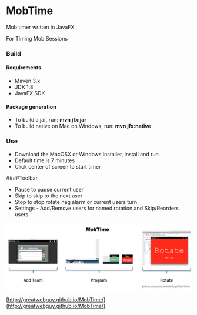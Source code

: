 # MobTime
Mob timer written in JavaFX

For Timing Mob Sessions

### Build
#### Requirements
- Maven 3.x
- JDK 1.8
- JavaFX SDK

#### Package generation
- To build a jar, run: **mvn jfx:jar**
- To build native on Mac on Windows, run: **mvn jfx:native**

### Use
- Download the MacOSX or Windows installer, install and run
- Default time is 7 minutes
- Click center of screen to start timer

####Toolbar
 * Pause to pause current user
 * Skip to skip to the next user
 * Stop to stop rotate nag alarm or current users turn
 * Settings - Add/Remove users for named rotation and Skip/Reorders users 

![Info Graphic Mobtime](docs/images/mobtime-info-graphic.png "Info Graphic Mobtime")


[http://greatwebguy.github.io/MobTime/](http://greatwebguy.github.io/MobTime/)
